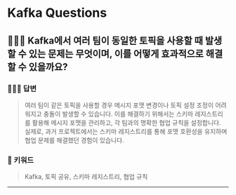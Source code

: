 # Kafka Questions

## 🤷🏻‍♂️ Kafka에서 여러 팀이 동일한 토픽을 사용할 때 발생할 수 있는 문제는 무엇이며, 이를 어떻게 효과적으로 해결할 수 있을까요?

### 🙆🏻‍♂️ 답변
> 여러 팀이 같은 토픽을 사용할 경우 메시지 포맷 변경이나 토픽 설정 조정이 어려워지고 충돌이 발생할 수 있습니다. 이를 해결하기 위해서는 스키마 레지스트리를 활용해 메시지 포맷을 관리하고, 각 팀과의 명확한 협업 규칙을 설정합니다. <br>실제로, 과거 프로젝트에서는 스키마 레지스트리를 통해 포맷 호환성을 유지하며 협업 문제를 해결했던 경험이 있습니다.

### 🔑 키워드
> Kafka, 토픽 공유, 스키마 레지스트리, 협업 규칙

<hr>